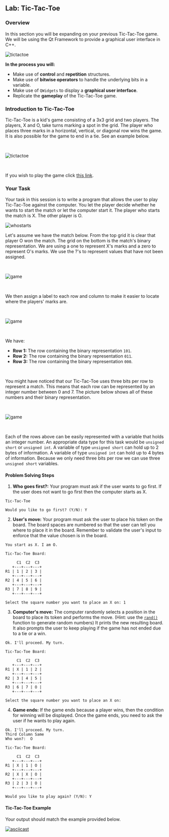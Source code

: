 ## Lab: Tic-Tac-Toe

### Overview
In this section you will be expanding on your previous Tic-Tac-Toe game. We will be using the Qt Framework to provide a graphical user interface in C++.

![tictactoe](https://github.com/xaviermerino/ECE1552/blob/master/TicTacToe3/MainWindowInit.png?raw=true)

**In the process you will:**
  * Make use of **control** and **repetition** structures.
  * Make use of **bitwise operators** to handle the underlying bits in a variable.
  * Make use of `QWidgets` to display a **graphical user interface**.
  * Replicate the **gameplay** of the Tic-Tac-Toe game.


### Introduction to Tic-Tac-Toe
Tic-Tac-Toe is a kid's game consisting of a 3x3 grid and two players. The players, X and O, take turns marking a spot in the grid. The player who places three marks in a horizontal, vertical, or diagonal row wins the game. It is also possible for the game to end in a tie. See an example below.

</br>

![tictactoe](https://upload.wikimedia.org/wikipedia/commons/thumb/1/1b/Tic-tac-toe-game-1.svg/800px-Tic-tac-toe-game-1.svg.png)

</br>

If you wish to play the game click [this link](https://playtictactoe.org).

### Your Task
Your task in this session is to write a program that allows the user to play Tic-Tac-Toe against the computer.
You let the player decide whether he wants to start the match or let the computer start it. The player who starts the match is X. The other player is O. 

![whostarts](https://github.com/xaviermerino/ECE1552/blob/master/TicTacToe3/WhoGoesFirst%3F.png?raw=true)

Let's assume we have the match below. From the top grid it is clear that player O won the match. The grid on the bottom is the match's binary representation. We are using a one to represent X's marks and a zero to represent O's marks. We use the ?'s to represent values that have not been assigned. 

</br>

![game](https://raw.githubusercontent.com/xaviermerino/ECE1552/master/TicTacToe/tictactoe-pc.png)

</br>

We then assign a label to each row and column to make it easier to locate where the players' marks are.

</br>

![game](https://github.com/xaviermerino/ECE1552/blob/master/TicTacToe/Game1Representation.png?raw=true)

</br>

We have:
* **Row 1:** The row containing the binary representation `101`.
* **Row 2:** The row containing the binary representation `011`.
* **Row 3:** The row containing the binary representation `000`.

</br>

You might have noticed that our Tic-Tac-Toe uses three bits per row to represent a match. This means that each row can be represented by an integer number between 0 and 7. The picture below shows all of these numbers and their binary representation.

</br>

![game](https://github.com/xaviermerino/ECE1552/blob/master/TicTacToe/numbers.png?raw=true)

</br>

Each of the rows above can be easily represented with a variable that holds an integer number. An appropriate data type for this task would be `unsigned short` or `unsigned int`. A variable of type `unsigned short` can hold up to 2 bytes of information. A variable of type `unsigned int` can hold up to 4 bytes of information. Because we only need three bits per row we can use three `unsigned short` variables.

#### Problem Solving Steps

1. **Who goes first?:** Your program must ask if the user wants to go first. If the user does not want to go first then the computer starts as X.

```
Tic-Tac-Toe

Would you like to go first? (Y/N): Y
```

2. **User's move:** Your program must ask the user to place his token on the board. The board spaces are numbered so that the user can tell you where to place it in the board. Remember to validate the user's input to enforce that the value chosen is in the board.

```
You start as X. I am O.

Tic-Tac-Toe Board:

     C1  C2  C3
   +---+---+---+
R1 | 1 | 2 | 3 |
   +---+---+---+
R2 | 4 | 5 | 6 |
   +---+---+---+
R3 | 7 | 8 | 9 |
   +---+---+---+

Select the square number you want to place an X on: 1
```

3. **Computer's move:** The computer randomly selects a position in the board to place its token and performs the move. (Hint: use the [`rand()`](http://www.cplusplus.com/reference/cstdlib/rand/) function to generate random numbers) It prints the new resulting board. It also prompts the user to keep playing if the game has not ended due to a tie or a win. 

```
Ok. I'll proceed. My turn.

Tic-Tac-Toe Board:

     C1  C2  C3
   +---+---+---+
R1 | X | 1 | 2 |
   +---+---+---+
R2 | 3 | 4 | 5 |
   +---+---+---+
R3 | 6 | 7 | O |
   +---+---+---+

Select the square number you want to place an X on: 
```

4. **Game ends:** If the game ends because a player wins, then the condition for winning will be displayed. Once the game ends, you need to ask the user if he wants to play again.

```
Ok. I'll proceed. My turn.
Third Column Same
Who won?:  O 

Tic-Tac-Toe Board:

     C1  C2  C3
   +---+---+---+
R1 | X | 1 | O |
   +---+---+---+
R2 | X | X | O |
   +---+---+---+
R3 | 2 | 3 | O |
   +---+---+---+

Would you like to play again? (Y/N): Y
```


#### Tic-Tac-Toe Example
Your output should match the example provided below.

[![asciicast](https://asciinema.org/a/0Zb7ijhQC6jj7uSRU0f64bIP3.png)](https://asciinema.org/a/0Zb7ijhQC6jj7uSRU0f64bIP3)

